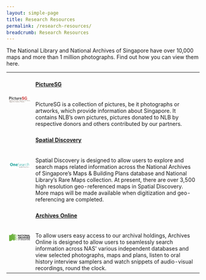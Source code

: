 ```yaml
---
layout: simple-page
title: Research Resources
permalink: /research-resources/
breadcrumb: Research Resources
---
```


The National Library and National Archives of Singapore have over 10,000 maps and more than 1 million photographs. Find out how you can view them here.

<table class="table-v">
  <tr>
    <td><img src="/images/logo-picturesg.png" alt="PictureSG" /></td>
    <td>
		<h4><a href="https://eresources.nlb.gov.sg/pictures" target="_blank">PictureSG</a></h4><br/>
		PictureSG is a collection of pictures, be it photographs or artworks, which provide information about Singapore. It contains NLB’s own pictures, pictures donated to NLB by respective donors and others contributed by our partners.
	</td>
  </tr>
  <tr>
    <td><img src="/images/logo-spatialdiscovery.png" alt="Spatial Discovery" /></td>
    <td>
		<h4><a href="http://search.nlb.gov.sg/spatialdiscovery" target="_blank">Spatial Discovery</a></h4><br/>
		Spatial Discovery is designed to allow users to explore and search maps related information across the National Archives of Singapore’s Maps & Building Plans database and National Library’s Rare Maps collection. At present, there are over 3,500 high resolution geo-referenced maps in Spatial Discovery. More maps will be made available when digitization and geo-referencing are completed.
	</td>
  </tr>
  <tr>
    <td><img src="/images/logo-NAS.png" alt="Archives Online" /></td>
    <td>
		<h4><a href="http://www.nas.gov.sg/archivesonline/" target="_blank">Archives Online</a></h4><br/>
		To allow users easy access to our archival holdings, Archives Online is designed to allow users to seamlessly search information across NAS' various independent databases and view selected photographs, maps and plans, listen to oral history interview samplers and watch snippets of audio-visual recordings, round the clock.
	</td>
  </tr>
</table>
